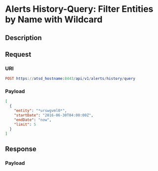 # Alerts History-Query: Filter Entities by Name with Wildcard

## Description

## Request

### URI

```elm
POST https://atsd_hostname:8443/api/v1/alerts/history/query
```

### Payload

```json
[
  {
    "entity": "*urswgvml0*",
    "startDate": "2016-06-30T04:00:00Z",
    "endDate": "now",
    "limit": 5
  }
]
```

## Response

### Payload

